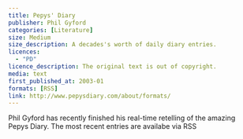 ```yaml
---
title: Pepys' Diary
publisher: Phil Gyford
categories: [Literature]
size: Medium
size_description: A decades's worth of daily diary entries.
licences: 
  - "PD"
licence_description: The original text is out of copyright.
media: text
first_published_at: 2003-01
formats: [RSS]
link: http://www.pepysdiary.com/about/formats/
---
```


Phil Gyford has recently finished his real-time retelling of the amazing Pepys Diary. The most recent entries are availabe via RSS 
